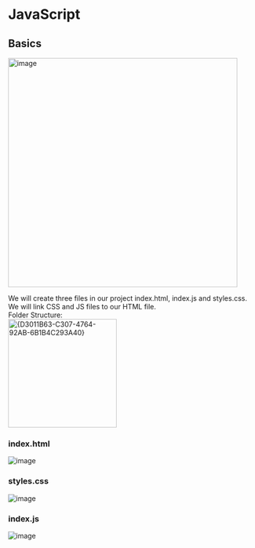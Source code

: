 # JavaScript
## Basics
<img width="467" alt="image" src="https://github.com/user-attachments/assets/825379ce-e1c3-4c5b-b25b-b5aaef9a0dc1">  
<br>

We will create three files in our project index.html, index.js and styles.css.  
We will link CSS and JS files to our HTML file.  
Folder Structure:  
<img width="221" alt="{D3011B63-C307-4764-92AB-6B1B4C293A40}" src="https://github.com/user-attachments/assets/b34823f0-5b6f-4c29-bbc8-a2b4fd387470">  

### index.html
![image](https://github.com/user-attachments/assets/166512cc-84f0-4eab-839e-b8dac75763b3)  

### styles.css
![image](https://github.com/user-attachments/assets/46bde9db-f96e-4299-b51c-cb61ba1d5feb)
  
### index.js  
![image](https://github.com/user-attachments/assets/5ad5b7c8-61cb-46bc-809e-688dc0f55f11)
  







